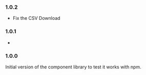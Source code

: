 ### 1.0.2

- Fix the CSV Download
### 1.0.1

- 

### 1.0.0

Initial version of the component library to test it works with npm.